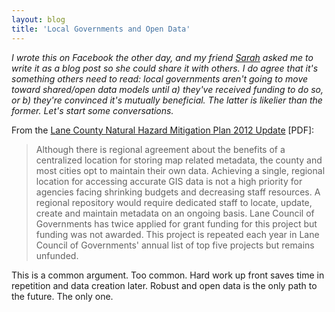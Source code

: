 ```yaml
---
layout: blog
title: 'Local Governments and Open Data'
---
```


_I wrote this on Facebook the other day, and my friend [Sarah](http://twitter.com/mapadelphia) asked me to write it as a blog post so she could share it with others. I do agree that it's something others need to read: local governments aren't going to move toward shared/open data models until a) they've received funding to do so, or b) they're convinced it's mutually beneficial. The latter is likelier than the former. Let's start some conversations._

From the [Lane County Natural Hazard Mitigation Plan 2012 Update](http://www.lanecounty.org/departments/sheriff/office/emermgmt/documents/nhmp2011femareview2.pdf) [PDF]:

<blockquote><p>Although there is regional agreement about the benefits of a centralized location for storing map related metadata, the county and most cities opt to maintain their own data. Achieving a single, regional location for accessing accurate GIS data is not a high priority for agencies facing shrinking budgets and decreasing staff resources. A regional repository would require dedicated staff to locate, update, create and maintain metadata on an ongoing basis. Lane Council of Governments has twice applied for grant funding for this project but funding was not awarded. This project is repeated each year in Lane Council of Governments' annual list of top five projects but remains unfunded.</p></blockquote>

This is a common argument. Too common. Hard work up front saves time in repetition and data creation later. Robust and open data is the only path to the future. The only one.